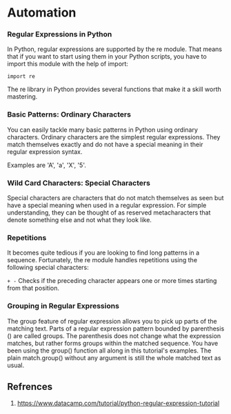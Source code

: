 # Automation
### Regular Expressions in Python
In Python, regular expressions are supported by the re module. That means that if you want to start using them in your Python scripts, you have to import this module with the help of import:

`import re`

The re library in Python provides several functions that make it a skill worth mastering.

### Basic Patterns: Ordinary Characters
You can easily tackle many basic patterns in Python using ordinary characters. Ordinary characters are the simplest regular expressions. They match themselves exactly and do not have a special meaning in their regular expression syntax.

Examples are 'A', 'a', 'X', '5'.

### Wild Card Characters: Special Characters
Special characters are characters that do not match themselves as seen but have a special meaning when used in a regular expression. For simple understanding, they can be thought of as reserved metacharacters that denote something else and not what they look like.

### Repetitions
It becomes quite tedious if you are looking to find long patterns in a sequence. Fortunately, the re module handles repetitions using the following special characters:

`+ -` Checks if the preceding character appears one or more times starting from that position.

### Grouping in Regular Expressions
The group feature of regular expression allows you to pick up parts of the matching text. Parts of a regular expression pattern bounded by parenthesis () are called groups. The parenthesis does not change what the expression matches, but rather forms groups within the matched sequence. You have been using the group() function all along in this tutorial's examples. The plain match.group() without any argument is still the whole matched text as usual.

## Refrences
1.  https://www.datacamp.com/tutorial/python-regular-expression-tutorial